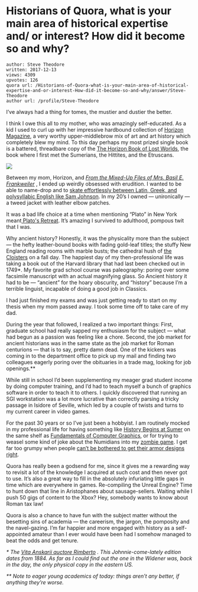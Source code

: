 # Historians of Quora, what is your main area of historical expertise and/ or interest? How did it become so and why?

	author: Steve Theodore
	written: 2017-12-13
	views: 4309
	upvotes: 126
	quora url: /Historians-of-Quora-what-is-your-main-area-of-historical-expertise-and-or-interest-How-did-it-become-so-and-why/answer/Steve-Theodore
	author url: /profile/Steve-Theodore


I’ve always had a thing for tomes, the mustier and dustier the better.

I think I owe this all to my mother, who was amazingly self-educated. As a kid I used to curl up with her impressive hardbound collection of [Horizon Magazine](http://www.horizonmagazine.org/home.html), a very worthy upper-middlebrow mix of art and art history which completely blew my mind. To this day perhaps my most prized single book is a battered, threadbare copy of the [The Horizon Book of Lost Worlds,](https://www.amazon.com/Horizon-Book-Lost-Worlds/dp/B00005W2R8) the book where I first met the Sumerians, the Hittites, and the Etruscans.

![](https://qph.cf2.quoracdn.net/main-qimg-8a6a0f5f2a062136250afb488c9e6f80-lq)

Between my mom, Horizon, and _[From the Mixed-Up Files of Mrs. Basil E. Frankweiler](https://www.newyorker.com/books/page-turner/from-the-mixed-up-files-of-mrs-basil-e-frankweiler-fifty-years-later)_ , I ended up weirdly obsessed with erudition. I wanted to be able to name-drop and to [skate effortlessly between Latin, Greek, and polysyllabic English like Sam Johnson](https://www.quora.com/What-are-some-good-tips-to-write-like-Samuel-Johnson-the-Dr-Johnson-of-the-18th-century/answer/Steve-Theodore). In my 20’s I owned — unironically — a tweed jacket with leather elbow patches.

It was a bad life choice at a time when mentioning “Plato” in New York meant[ Plato's Retreat](https://www.newsday.com/entertainment/movies/documentary-revisits-manhattan-sex-club-plato-s-retreat-1.1216791). It’s amazing I survived to adulthood, pompous twit that I was.

Why ancient history? Honestly, it was the physicality more than the subject — the hefty leather-bound books with fading gold-leaf titles; the stuffy New England reading rooms with marble busts; the cathedral hush of [the Cloisters](https://www.metmuseum.org/visit/met-cloisters) on a fall day. The happiest day of my then-professional life was taking a book out of the Harvard library that had last been checked out in 1749*. My favorite grad school course was paleography: poring over some facsimile manuscript with an actual magnifying glass. So Ancient history it had to be — “ancient” for the hoary obscurity, and “history” because I’m a terrible linguist, incapable of doing a good job in Classics.

I had just finished my exams and was just getting ready to start on my thesis when my mom passed away. I took some time off to take care of my dad.

During the year that followed, I realized a two important things: First, graduate school had really sapped my enthusiasm for the subject — what had begun as a passion was feeling like a chore. Second, the job market for ancient historians was in the same state as the job market for Roman centurions — that is to say, pretty damn dead. One of the kickers was coming in to the department office to pick up my mail and finding two colleagues eagerly poring over the obituaries in a trade mag, looking for job openings.**

While still in school I’d been supplementing my meager grad student income by doing computer training, and I’d had to teach myself a bunch of graphics software in order to teach it to others. I quickly discovered that running an SGI workstation was a lot more lucrative than correctly parsing a tricky passage in Isidore of Seville, which led by a couple of twists and turns to my current career in video games.

For the past 30 years or so I’ve just been a hobbyist. I am routinely mocked in my professional life for having something like [History Begins at Sumer](https://www.amazon.com/History-Begins-Sumer-Thirty-Nine-Recorded/dp/0812212762) on the same shelf as [Fundamentals of Computer Graphics](https://www.amazon.com/Fundamentals-Computer-Graphics-Peter-Shirley/dp/1568814690), or for trying to weasel some kind of joke about the Numidians into my [zombie game](https://www.stateofdecay.com/). I get far too grumpy when people [can’t be bothered to get their armor designs right](http://www.crytek.com/games/ryse/overview).

Quora has really been a godsend for me, since it gives me a rewarding way to revisit a lot of the knowledge I acquired at such cost and then never got to use. It’s also a great way to fill in the absolutely infuriating little gaps in time which are everywhere in games. Re-compiling the Unreal Engine? Time to hunt down that line in Aristophanes about sausage-sellers. Waiting while I push 50 gigs of content to the Xbox? Hey, somebody wants to know about Roman tax law!

Quora is also a chance to have fun with the subject matter without the besetting sins of academia — the careerism, the jargon, the pomposity and the navel-gazing. I’m far happier and more engaged with history as a self-appointed amateur than I ever would have been had I somehow managed to beat the odds and get tenure.



_* The_ _[Vita Anskarii auctore Rimberto](https://archive.org/details/vitaanskariiauc00waitgoog)_ _. This Johnnie-come-lately edition dates from 1884. As far as I could find out the one in the Widener was, back in the day, the only physical copy in the eastern US._ 

_** Note to eager young academics of today: things aren’t any better, if anything they’re worse._ 

